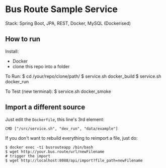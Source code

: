 # Bus Route Sample Service

Stack: Spring Boot, JPA, REST, Docker, MySQL (Dockerised)

## How to run
Install:
 * Docker
 * clone this repo into a folder

To Run:
    $ cd /your/repo/clone/path/
	$ service.sh docker_build
	$ service.sh docker_run
	
To Test (new terminal):
	$ service.sh docker_smoke
	
## Import a different source

Just edit the `Dockerfile`, this line's 3rd element:

    CMD ["/src/service.sh", "dev_run", "data/example"]
   
If you don't want to rebuild everything to reimport a file, just do:

    $ docker exec -ti busrouteapp /bin/bash
    $ wget http://your.bus.route/url/newFilename
    # trigger the import
    $ wget http://localhost:8088/api/import?file_path=newFilename